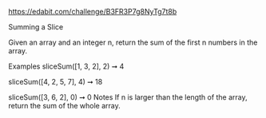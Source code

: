 https://edabit.com/challenge/B3FR3P7g8NyTg7t8b

Summing a Slice

Given an array and an integer n, return the sum of the first n numbers in the array.

Examples
sliceSum([1, 3, 2], 2) ➞ 4

sliceSum([4, 2, 5, 7], 4) ➞ 18

sliceSum([3, 6, 2], 0) ➞ 0
Notes
If n is larger than the length of the array, return the sum of the whole array.